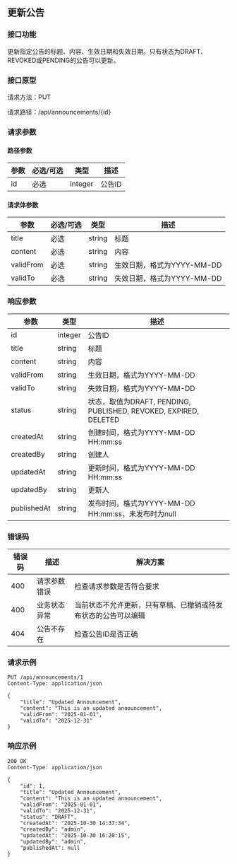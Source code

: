 ## 更新公告

### 接口功能

更新指定公告的标题、内容、生效日期和失效日期。只有状态为DRAFT、REVOKED或PENDING的公告可以更新。

### 接口原型

请求方法：PUT

请求路径：/api/announcements/{id}

### 请求参数

#### 路径参数

| 参数 | 必选/可选 | 类型    | 描述   |
| ---- | --------- | ------- | ------ |
| id   | 必选      | integer | 公告ID |

#### 请求体参数

| 参数      | 必选/可选 | 类型   | 描述                       |
| --------- | --------- | ------ | -------------------------- |
| title     | 必选      | string | 标题                       |
| content   | 必选      | string | 内容                       |
| validFrom | 必选      | string | 生效日期，格式为YYYY-MM-DD |
| validTo   | 必选      | string | 失效日期，格式为YYYY-MM-DD |

### 响应参数

| 参数      | 类型    | 描述                                                             |
| --------- | ------- | ---------------------------------------------------------------- |
| id        | integer | 公告ID                                                           |
| title     | string  | 标题                                                             |
| content   | string  | 内容                                                             |
| validFrom | string  | 生效日期，格式为YYYY-MM-DD                                       |
| validTo   | string  | 失效日期，格式为YYYY-MM-DD                                       |
| status    | string  | 状态，取值为DRAFT, PENDING, PUBLISHED, REVOKED, EXPIRED, DELETED |
| createdAt | string  | 创建时间，格式为YYYY-MM-DD HH:mm:ss                              |
| createdBy | string  | 创建人                                                           |
| updatedAt | string  | 更新时间，格式为YYYY-MM-DD HH:mm:ss                              |
| updatedBy | string  | 更新人                                                           |
| publishedAt | string | 发布时间，格式为YYYY-MM-DD HH:mm:ss，未发布时为null              |

### 错误码

| 错误码 | 描述         | 解决方案                                       |
| ------ | ------------ | ---------------------------------------------- |
| 400    | 请求参数错误 | 检查请求参数是否符合要求                       |
| 400    | 业务状态异常 | 当前状态不允许更新，只有草稿、已撤销或待发布状态的公告可以编辑 |
| 404    | 公告不存在   | 检查公告ID是否正确                             |

### 请求示例

```http
PUT /api/announcements/1
Content-Type: application/json

{
    "title": "Updated Announcement",
    "content": "This is an updated announcement",
    "validFrom": "2025-01-01",
    "validTo": "2025-12-31"
}
```

### 响应示例

```http
200 OK
Content-Type: application/json

{
    "id": 1,
    "title": "Updated Announcement",
    "content": "This is an updated announcement",
    "validFrom": "2025-01-01",
    "validTo": "2025-12-31",
    "status": "DRAFT",
    "createdAt": "2025-10-30 14:37:34",
    "createdBy": "admin",
    "updatedAt": "2025-10-30 16:20:15",
    "updatedBy": "admin",
    "publishedAt": null
}
```
